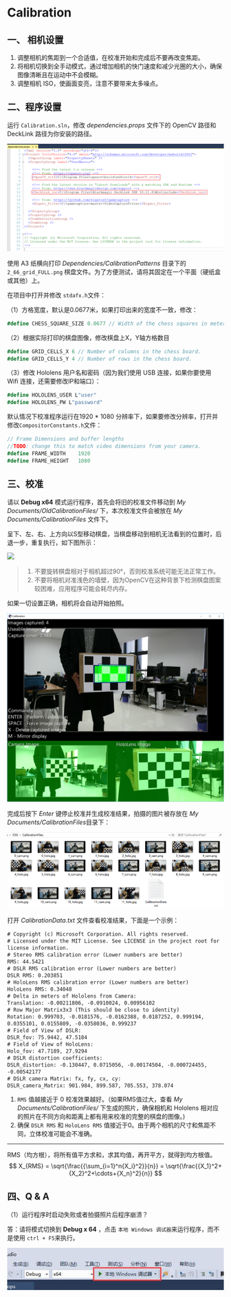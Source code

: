 # Calibration

## 一、 相机设置

1. 调整相机的焦距到一个合适值，在校准开始和完成后不要再改变焦距。
2. 将相机切换到全手动模式，通过增加相机的快门速度和减少光圈的大小，确保图像清晰且在运动中不会模糊。
3. 调整相机 ISO，使画面变亮，注意不要带来太多噪点。

## 二、程序设置

运行 `Calibration.sln`，修改 *dependencies.props* 文件下的 OpenCV 路径和 DeckLink 路径为你安装的路径。

![](../DocumentationImages/20181108194619.png)

使用 A3 纸横向打印 *Dependencies/CalibrationPatterns* 目录下的 `2_66_grid_FULL.png` 棋盘文件。为了方便测试，请将其固定在一个平面（硬纸盒或其他）上。

在项目中打开并修改 `stdafx.h`文件：

（1）方格宽度，默认是0.0677米，如果打印出来的宽度不一致，修改： 

```c#
#define CHESS_SQUARE_SIZE 0.0677 // Width of the chess squares in meters = 2.66 inches.
```

（2）根据实际打印的棋盘图像，修改棋盘上X，Y轴方格数目

```c#
#define GRID_CELLS_X 6 // Number of columns in the chess board.
#define GRID_CELLS_Y 4 // Number of rows in the chess board.
```

（3）修改 Hololens 用户名和密码（因为我们使用 USB 连接，如果你要使用 Wifi 连接，还需要修改IP和端口）：

```c#
#define HOLOLENS_USER L"user"
#define HOLOLENS_PW L"password"
```

默认情况下校准程序运行在1920 * 1080 分辨率下，如果要修改分辨率，打开并修改`CompositorConstants.h`文件：

```c#
// Frame Dimensions and buffer lengths
//TODO: change this to match video dimensions from your camera.
#define FRAME_WIDTH    1920
#define FRAME_HEIGHT   1080
```

## 三、校准

请以 **Debug x64** 模式运行程序，首先会将旧的校准文件移动到 *My Documents/OldCalibrationFiles/* 下，本次校准文件会被放在 *My Documents/CalibrationFiles* 文件下。

呈下、左、右、上方向以S型移动棋盘，当棋盘移动到相机无法看到的位置时，后退一步，重复执行，如下图所示：

![](https://github.com/Microsoft/MixedRealityCompanionKit/raw/master/SpectatorView/DocumentationImages/calibration.gif)

>1. 不要旋转棋盘相对于相机超过90°，否则校准系统可能无法正常工作。
>2. 不要将相机对准浅色的墙壁，因为OpenCV在这种背景下检测棋盘图案较困难，应用程序可能会耗尽内存。

如果一切设置正确，相机将会自动开始拍照。

![](../DocumentationImages/Calibration.png)

完成后按下 *Enter* 键停止校准并生成校准结果，拍摄的图片被存放在 *My Documents/CalibrationFiles*目录下：

![](../DocumentationImages/20181125135047.png)

打开 *CalibrationData.txt* 文件查看校准结果，下面是一个示例：

```properties
# Copyright (c) Microsoft Corporation. All rights reserved.
# Licensed under the MIT License. See LICENSE in the project root for license information.
# Stereo RMS calibration error (Lower numbers are better)
RMS: 44.5421
# DSLR RMS calibration error (Lower numbers are better)
DSLR RMS: 0.203851
# HoloLens RMS calibration error (Lower numbers are better)
HoloLens RMS: 0.34048
# Delta in meters of Hololens from Camera:
Translation: -0.00211806, -0.0910024, 0.00956102
# Row Major Matrix3x3 (This should be close to identity)
Rotation: 0.999703, -0.0181576, -0.0162388, 0.0187252, 0.999194, 0.0355101, 0.0155809, -0.0358036, 0.999237
# Field of View of DSLR:
DSLR_fov: 75.9442, 47.5184
# Field of View of HoloLens:
Holo_fov: 47.7189, 27.9294
# DSLR distortion coefficients:
DSLR_distortion: -0.130447, 0.0715056, -0.00174504, -0.000724455, -0.00542177
# DSLR camera Matrix: fx, fy, cx, cy:
DSLR_camera_Matrix: 901.984, 899.587, 705.553, 378.074
```

1. `RMS` 值越接近于 0 校准效果越好。（如果RMS值过大，查看 *My Documents/CalibrationFiles/* 下生成的照片，确保相机和 Hololens 相对应的照片在不同方向和距离上都有用来校准的完整的棋盘的图像。)
2. 确保 `DSLR RMS` 和 `HoloLens RMS` 值接近于0。由于两个相机的尺寸和焦距不同，立体校准可能会不准确。

---

RMS（均方根），将所有值平方求和，求其均值，再开平方，就得到均方根值。
$$
X_{RMS} 
= \sqrt{\frac{{\sum_{i=1}^n{X_i}^2}}{n}} 
= \sqrt{\frac{{X_1}^2+{X_2}^2+\cdots+{X_n}^2}{n}}
$$

## 四、Q & A

（1）运行程序时启动失败或者拍摄照片后程序崩溃？

答：请将模式切换到 **Debug x 64** ，点击 `本地 Windows 调试器`来运行程序，而不是使用 `ctrl + F5`来执行。

![](../DocumentationImages/20181125111135.jpg)